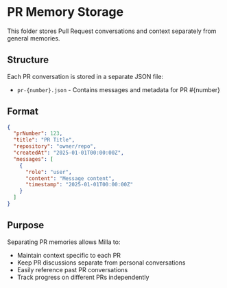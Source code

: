 # PR Memory Storage

This folder stores Pull Request conversations and context separately from general memories.

## Structure

Each PR conversation is stored in a separate JSON file:
- `pr-{number}.json` - Contains messages and metadata for PR #{number}

## Format

```json
{
  "prNumber": 123,
  "title": "PR Title",
  "repository": "owner/repo",
  "createdAt": "2025-01-01T00:00:00Z",
  "messages": [
    {
      "role": "user",
      "content": "Message content",
      "timestamp": "2025-01-01T00:00:00Z"
    }
  ]
}
```

## Purpose

Separating PR memories allows Milla to:
- Maintain context specific to each PR
- Keep PR discussions separate from personal conversations
- Easily reference past PR conversations
- Track progress on different PRs independently
